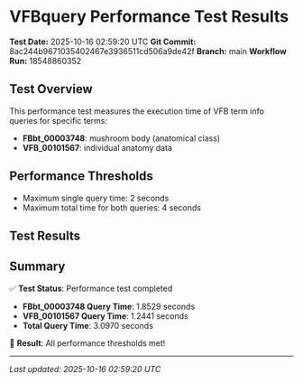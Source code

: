 # VFBquery Performance Test Results

**Test Date:** 2025-10-16 02:59:20 UTC
**Git Commit:** 8ac244b9671035402467e3936511cd506a9de42f
**Branch:** main
**Workflow Run:** 18548860352

## Test Overview

This performance test measures the execution time of VFB term info queries for specific terms:

- **FBbt_00003748**: mushroom body (anatomical class)
- **VFB_00101567**: individual anatomy data

## Performance Thresholds

- Maximum single query time: 2 seconds
- Maximum total time for both queries: 4 seconds

## Test Results



## Summary

✅ **Test Status**: Performance test completed

- **FBbt_00003748 Query Time**: 1.8529 seconds
- **VFB_00101567 Query Time**: 1.2441 seconds
- **Total Query Time**: 3.0970 seconds

🎉 **Result**: All performance thresholds met!

---
*Last updated: 2025-10-16 02:59:20 UTC*
